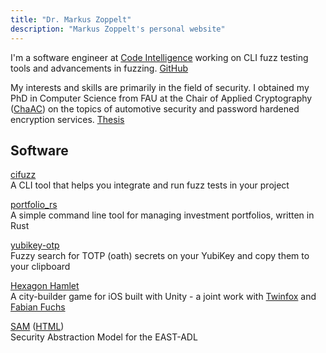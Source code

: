 ```yaml
---
title: "Dr. Markus Zoppelt"
description: "Markus Zoppelt's personal website"
---
```

		
I'm a software engineer at [Code Intelligence](https://www.code-intelligence.com/)
working on CLI fuzz testing tools and advancements in fuzzing.
[GitHub](https://github.com/MarkusZoppelt)

My interests and skills are primarily in the field of security. I obtained my
PhD in Computer Science from FAU at the Chair of Applied Cryptography
([ChaAC](https://www.chaac.tf.fau.eu/)) on the topics of automotive security
and password hardened encryption services.
[Thesis](https://opus4.kobv.de/opus4-fau/frontdoor/index/index/year/2021/docId/17344)

## Software

[cifuzz](https://www.code-intelligence.com/product-ci-fuzz)<br />
A CLI tool that helps you integrate and run fuzz tests in your project

[portfolio&#95;rs](https://github.com/MarkusZoppelt/portfolio_rs)<br />
A simple command line tool for managing investment portfolios, written in Rust

[yubikey-otp](https://github.com/MarkusZoppelt/yubikey-otp)<br />
Fuzzy search for TOTP (oath) secrets on your YubiKey and copy them to your
clipboard

[Hexagon Hamlet](https://github.com/MarkusZoppelt/Hexagon-Hamlet)<br />
A city-builder game for iOS built with Unity -
a joint work with [Twinfox](https://twinfox.itch.io/)
and [Fabian Fuchs](https://fabian-fuchs.itch.io/)<br />

[SAM](https://github.com/MarkusZoppelt/SAM) ([HTML](/SAM))<br />
Security Abstraction Model for the EAST-ADL
